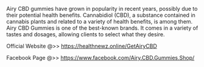 Airy CBD gummies have grown in popularity in recent years, possibly due to their potential health benefits. Cannabidiol (CBD), a substance contained in cannabis plants and related to a variety of health benefits, is among them. Airy CBD Gummies is one of the best-known brands. It comes in a variety of tastes and dosages, allowing clients to select what they desire.

Official Website @>> https://healthnewz.online/GetAiryCBD

Facebook Page @>> https://www.facebook.com/Airy.CBD.Gummies.Shop/

